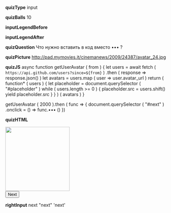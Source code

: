 ____quizType____
input

____quizBalls____
10

____inputLegendBefore____


____inputLegendAfter____


____quizQuestion____
Что нужно вставить в код вместо ••• ?

____quizPicture____
http://pad.mymovies.it/cinemanews/2009/24387/avatar_24.jpg

____quizJS____
async function getUserAvatar ( from ) {
    let users = await fetch ( `https://api.github.com/users?since=${from}` )
        .then (
            response => response.json()
        )
    let avatars = users.map (
        user => user.avatar_url
    )
    return (
        function* ( users ) {
            let placeholder =
                document.querySelector ( "#placeholder" )
            while ( users.length >= 0 ) {
                placeholder.src = users.shift()
                yield placeholder.src
            }
        }
    ) ( avatars )
}

getUserAvatar ( 2000 ).then ( func => {
    document.querySelector ( "#next" )
        .onclick = () => func.••• ()
})

____quizHTML____

<body>
    <img src="http://pad.mymovies.it/cinemanews/2009/24387/avatar_24.jpg"
         height="200"
         id="placeholder"/>
    <br/>
    <button id="next">Next</button>
</body>

____rightInput____
next
"next"
'next'
